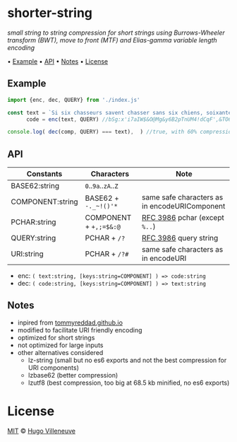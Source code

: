 <!-- markdownlint-disable MD004 MD007 MD010 MD041 MD022 MD024 MD029 MD031 MD032 MD036 -->
# shorter-string

*small string to string compression for short strings using Burrows-Wheeler transform (BWT), move to front (MTF) and Elias-gamma variable length encoding*

• [Example](#example) • [API](#api) • [Notes](#notes) • [License](#license)

## Example

```javascript
import {enc, dec, QUERY} from './index.js'

const text = `Si six chasseurs savent chasser sans six chiens, soixante-six chasseurs savent chasser sans soixante-six chiens.`,
      code = enc(text, QUERY) //bSg:x'i7aIW$&O@Mg&y6B2pTnUM4!dCqF',&TO6-pnFYF''W=NB2;M@9maoi&?VaM0j

console.log( dec(comp, QUERY) === text),  ) //true, with 60% compression
```

## API

Constants          | Characters             | Note
------------------ | ---------------------- | -------------------------------
BASE62:string      | `0`..`9a`..`zA`..`Z`   |
COMPONENT:string   | BASE62 + `-._~!()'*`   | same safe characters as in encodeURIComponent
PCHAR:string       | COMPONENT + `+,;=$&:@` | [RFC 3986](https://tools.ietf.org/html/rfc3986) pchar (except `%..`)
QUERY:string       | PCHAR + `/?`           | [RFC 3986](https://tools.ietf.org/html/rfc3986) query string
URI:string         | PCHAR + `/?#`          | same safe characters as in encodeURI

* enc: `( text:string, [keys:string=COMPONENT] ) => code:string`
* dec: `( code:string, [keys:string=COMPONENT] ) => text:string`

## Notes

* inpired from [tommyreddad.github.io](https://github.com/tommyreddad/tommyreddad.github.io/blob/master/js/2019-08-08-burrows-wheeler/bwt.js)
* modified to facilitate URI friendly encoding
* optimized for short strings
* not optimized for large inputs
* other alternatives considered
  * lz-string (small but no es6 exports and not the best compression for URI components)
  * lzbase62 (better compression)
  * lzutf8 (best compression, too big at 68.5 kb minified, no es6 exports)

# License

[MIT](http://www.opensource.org/licenses/MIT) © [Hugo Villeneuve](https://github.com/hville)

